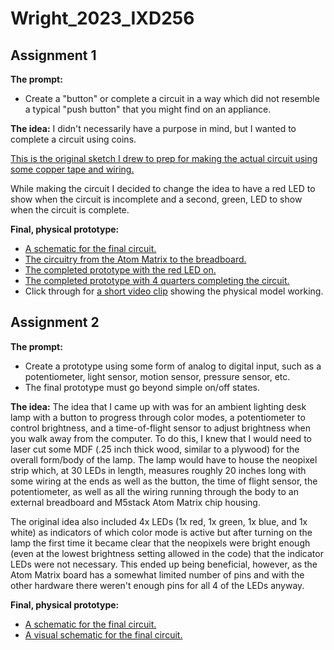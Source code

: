 # Wright_2023_IXD256

## Assignment 1

**The prompt:**
- Create a "button" or complete a circuit in a way which did not resemble a typical "push button" that you might find on an appliance.

**The idea:**
I didn't necessarily have a purpose in mind, but I wanted to complete a circuit using coins.

[This is the original sketch I drew to prep for making the actual circuit using some copper tape and wiring.](/../Wright_2023_IXD256/Week03/Week02_Concept.jpg)

While making the circuit I decided to change the idea to have a red LED to show when the circuit is incomplete and a second, green, LED to show when the circuit is complete.

**Final, physical prototype:**
- [A schematic for the final circuit.](/../Wright_2023_IXD256/Week03/QuarterCircuit_schem.jpg)
- [The circuitry from the Atom Matrix to the breadboard.](/../Wright_2023_IXD256/Week03/IMG_1936.JPG)
- [The completed prototype with the red LED on.](/../Wright_2023_IXD256/Week03/IMG_1937.JPG)
- [The completed prototype with 4 quarters completing the circuit.](/../Wright_2023_IXD256/Week03/IMG_1938.JPG)
- Click through for [a short video clip](https://github.com/blukoi/Wright_2023_IXD256/blob/main/Week03/IMG_1939.mov) showing the physical model working.

## Assignment 2

**The prompt:**
- Create a prototype using some form of analog to digital input, such as a potentiometer, light sensor, motion sensor, pressure sensor, etc.
- The final prototype must go beyond simple on/off states.

**The idea:**
The idea that I came up with was for an ambient lighting desk lamp with a button to progress through color modes, a potentiometer to control brightness, and a time-of-flight sensor to adjust brightness when you walk away from the computer. To do this, I knew that I would need to laser cut some MDF (.25 inch thick wood, similar to a plywood) for the overall form/body of the lamp. The lamp would have to house the neopixel strip which, at 30 LEDs in length, measures roughly 20 inches long with some wiring at the ends as well as the button, the time of flight sensor, the potentiometer, as well as all the wiring running through the body to an external breadboard and M5stack Atom Matrix chip housing.

The original idea also included 4x LEDs (1x red, 1x green, 1x blue, and 1x white) as indicators of which color mode is active but after turning on the lamp the first time it became clear that the neopixels were bright enough (even at the lowest brightness setting allowed in the code) that the indicator LEDs were not necessary. This ended up being beneficial, however, as the Atom Matrix board has a somewhat limited number of pins and with the other hardware there weren't enough pins for all 4 of the LEDs anyway.

**Final, physical prototype:**
- [A schematic for the final circuit.](/../Wright_2023_IXD256/Project2/LampSchematic_schematic.png)
- [A visual schematic for the final circuit.]()